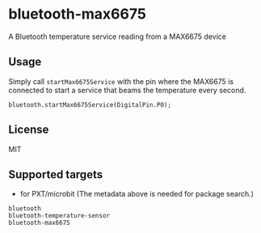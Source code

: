 # bluetooth-max6675

A Bluetooth temperature service reading from a MAX6675 device

## Usage

Simply call ``startMax6675Service`` with the pin where the MAX6675 is connected
to start a service that beams the temperature every second.

```blocks
bluetooth.startMax6675Service(DigitalPin.P0);
```

## License

MIT

## Supported targets

* for PXT/microbit
(The metadata above is needed for package search.)

```package
bluetooth
bluetooth-temperature-sensor
bluetooth-max6675
```